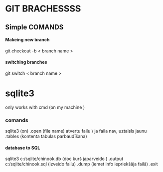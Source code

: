 # GIT BRACHESSSS
## Simple COMANDS


#### Makeing new branch

git checkout -b < branch name >

#### switching branches 

git switch < branch name >

# sqlite3 

only works with cmd 
(on my machine )
### comands

sqlite3 (on)
.open (file name) atvertu failu \ ja faila nav, uztaisīs jaunu  
.tables (kontenta tabulas parbaudīšana)

#### database to SQL
 sqlite3 c:/sqlite/chinook.db
 (doc kurš japarveido )
 .output c:/sqlite/chinook.sql
 (izveido failu)
 .dump
 (iemet info iepriekšāja failā)
 .exit

